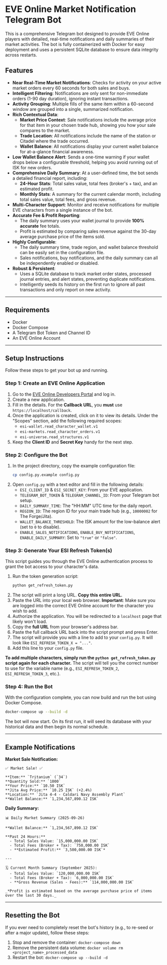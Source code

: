 # EVE Online Market Notification Telegram Bot

This is a comprehensive Telegram bot designed to provide EVE Online players with detailed, real-time notifications and daily summaries of their market activities. The bot is fully containerized with Docker for easy deployment and uses a persistent SQLite database to ensure data integrity across restarts.

## Features

- **Near Real-Time Market Notifications**: Checks for activity on your active market orders every 60 seconds for both sales and buys.
- **Intelligent Filtering**: Notifications are only sent for non-immediate orders (1-90 day duration), ignoring instant transactions.
- **Activity Grouping**: Multiple fills of the same item within a 60-second window are grouped into a single, summarized notification.
- **Rich Contextual Data**:
  - **Market Price Context**: Sale notifications include the average price for that item in your chosen trade hub, showing you how your sale compares to the market.
  - **Trade Location**: All notifications include the name of the station or Citadel where the trade occurred.
  - **Wallet Balance**: All notifications display your current wallet balance for at-a-glance financial awareness.
- **Low Wallet Balance Alert**: Sends a one-time warning if your wallet drops below a configurable threshold, helping you avoid running out of ISK for new orders.
- **Comprehensive Daily Summary**: At a user-defined time, the bot sends a detailed financial report, including:
  - **24-Hour Stats**: Total sales value, total fees (broker's + tax), and an estimated profit.
  - **Monthly Stats**: A summary for the current calendar month, including total sales value, total fees, and gross revenue.
- **Multi-Character Support**: Monitor and receive notifications for multiple EVE characters from a single instance of the bot.
- **Accurate Fee & Profit Reporting**:
  - The daily summary uses your wallet journal to provide **100% accurate** fee totals.
  - Profit is estimated by comparing sales revenue against the 30-day average purchase price of the items sold.
- **Highly Configurable**:
  - The daily summary time, trade region, and wallet balance threshold can be easily set in the configuration file.
  - Sales notifications, buy notifications, and the daily summary can all be independently enabled or disabled.
- **Robust & Persistent**:
  - Uses a SQLite database to track market order states, processed journal entries, and alert states, preventing duplicate notifications.
  - Intelligently seeds its history on the first run to ignore all past transactions and only report on new activity.

---

## Requirements

- Docker
- Docker Compose
- A Telegram Bot Token and Channel ID
- An EVE Online Account

---

## Setup Instructions

Follow these steps to get your bot up and running.

### Step 1: Create an EVE Online Application

1.  Go to the [EVE Online Developers Portal](https://developers.eveonline.com/applications) and log in.
2.  Create a new application.
3.  Fill in the details. For the **Callback URL**, you **must** use `https://localhost/callback`.
4.  Once the application is created, click on it to view its details. Under the "Scopes" section, add the following required scopes:
    -   `esi-wallet.read_character_wallet.v1`
    -   `esi-markets.read_character_orders.v1`
    -   `esi-universe.read_structures.v1`
5.  Keep the **Client ID** and **Secret Key** handy for the next step.

### Step 2: Configure the Bot

1.  In the project directory, copy the example configuration file:
    ```bash
    cp config.py.example config.py
    ```
2.  Open `config.py` with a text editor and fill in the following details:
    -   `ESI_CLIENT_ID` & `ESI_SECRET_KEY`: From your EVE application.
    -   `TELEGRAM_BOT_TOKEN` & `TELEGRAM_CHANNEL_ID`: From your Telegram bot setup.
    -   `DAILY_SUMMARY_TIME`: The "HH:MM" UTC time for the daily report.
    -   `REGION_ID`: The region ID for your main trade hub (e.g., `10000002` for The Forge/Jita).
    -   `WALLET_BALANCE_THRESHOLD`: The ISK amount for the low-balance alert (set to `0` to disable).
    -   `ENABLE_SALES_NOTIFICATIONS`, `ENABLE_BUY_NOTIFICATIONS`, `ENABLE_DAILY_SUMMARY`: Set to `"true"` or `"false"`.

### Step 3: Generate Your ESI Refresh Token(s)

This script guides you through the EVE Online authentication process to grant the bot access to your character's data.

1.  Run the token generation script:
    ```bash
    python get_refresh_token.py
    ```
2.  The script will print a long URL. **Copy this entire URL.**
3.  Paste the URL into your local web browser. **Important**: Make sure you are logged into the correct EVE Online account for the character you wish to add.
4.  Authorize the application. You will be redirected to a `localhost` page that likely won't load.
5.  Copy the **full URL** from your browser's address bar.
6.  Paste the full callback URL back into the script prompt and press Enter.
7.  The script will provide you with a line to add to your `config.py`. It will look like `ESI_REFRESH_TOKEN_X = "..."`.
8.  Add this line to your `config.py` file.

**To add multiple characters, simply run the `python get_refresh_token.py` script again for each character.** The script will tell you the correct number to use for the variable name (e.g., `ESI_REFRESH_TOKEN_2`, `ESI_REFRESH_TOKEN_3`, etc.).

### Step 4: Run the Bot

With the configuration complete, you can now build and run the bot using Docker Compose.

```bash
docker-compose up --build -d
```

The bot will now start. On its first run, it will seed its database with your historical data and then begin its normal schedule.

---

## Example Notifications

**Market Sale Notification:**
```
✅ Market Sale! ✅

**Item:** `Tritanium` (`34`)
**Quantity Sold:** `1000`
**Your Price:** `10.50 ISK`
**Jita Avg Price:** `10.25 ISK` (+2.4%)
**Location:** `Jita 4-4 - Caldari Navy Assembly Plant`
**Wallet Balance:** `1,234,567,890.12 ISK`
```

**Daily Summary:**
```
📊 Daily Market Summary (2025-09-26)

**Wallet Balance:** `1,234,567,890.12 ISK`

**Past 24 Hours:**
  - Total Sales Value: `15,000,000.00 ISK`
  - Total Fees (Broker + Tax): `750,000.00 ISK`
  - **Estimated Profit:** `3,500,000.00 ISK`*

---

🗓️ Current Month Summary (September 2025):
  - Total Sales Value: `120,000,000.00 ISK`
  - Total Fees (Broker + Tax): `6,000,000.00 ISK`
  - **Gross Revenue (Sales - Fees):** `114,000,000.00 ISK`

_*Profit is estimated based on the average purchase price of items over the last 30 days._
```

---

## Resetting the Bot

If you ever need to completely reset the bot's history (e.g., to re-seed or after a major update), follow these steps:

1.  Stop and remove the container: `docker-compose down`
2.  Remove the persistent data volume: `docker volume rm <project_name>_processed_data`
3.  Restart the bot: `docker-compose up --build -d`